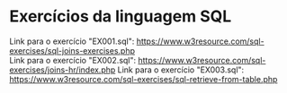 # Exercícios da linguagem SQL
Link para o exercício "EX001.sql": https://www.w3resource.com/sql-exercises/sql-joins-exercises.php   
Link para o exercício "EX002.sql": https://www.w3resource.com/sql-exercises/joins-hr/index.php
Link para o exercício "EX003.sql": https://www.w3resource.com/sql-exercises/sql-retrieve-from-table.php
